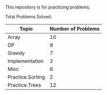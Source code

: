 This repository is for practicing problems.

Total Problems Solved:

| Topic            | Number of Problems |
|------------------|--------------------|
| Array            | 10                 |
| DP               | 9                  |
| Greedy           | 7                  |
| Implementation   | 2                  |
| Misc             | 6                  |
| Practice.Sorting | 2                  |
| Practice.Trees   | 12                 |